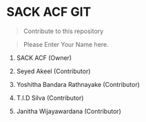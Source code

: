 # SACK ACF GIT

> Contribute to this repository


> Please Enter Your Name here.


1. SACK ACF (Owner)

2. Seyed Akeel (Contributor)

3. Yoshitha Bandara Rathnayake (Contributor)

4. T.I.D Silva (Contributor)

5. Janitha Wijayawardana (Contributor)


